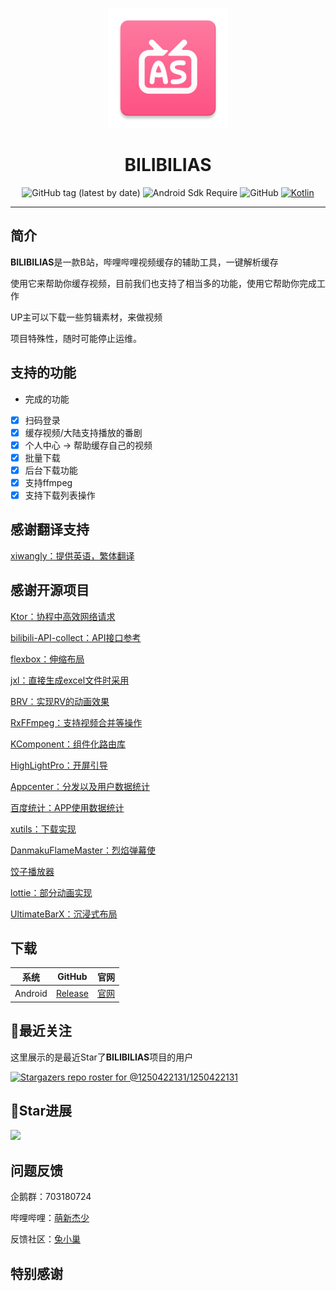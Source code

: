 <div align="center">

![](https://github.com/1250422131/bilibilias/blob/develop/app/src/main/res/mipmap-xxxhdpi/ic_launcher.png)

# BILIBILIAS

![GitHub tag (latest by date)](https://img.shields.io/github/v/tag/1250422131/bilibilias?label=version)
![Android Sdk Require](https://img.shields.io/badge/android-5.0%2B-informational)
![GitHub](https://img.shields.io/github/license/1250422131/bilibilias)
[![Kotlin](https://img.shields.io/badge/kotlin-1.7.10-blue.svg?logo=kotlin)](http://kotlinlang.org)

</div>

---
## 简介

**BILIBILIAS**是一款B站，哔哩哔哩视频缓存的辅助工具，一键解析缓存

使用它来帮助你缓存视频，目前我们也支持了相当多的功能，使用它帮助你完成工作

UP主可以下载一些剪辑素材，来做视频

项目特殊性，随时可能停止运维。


## 支持的功能
- 完成的功能
- [x] 扫码登录
- [x] 缓存视频/大陆支持播放的番剧
- [x] 个人中心 -> 帮助缓存自己的视频
- [x] 批量下载
- [x] 后台下载功能
- [x] 支持ffmpeg
- [x] 支持下载列表操作

## 感谢翻译支持
[xiwangly：提供英语，繁体翻译](https://github.com/xiwangly2)

## 感谢开源项目

[Ktor：协程中高效网络请求](https://ktor.io/)

[bilibili-API-collect：API接口参考](https://github.com/SocialSisterYi/bilibili-API-collect)

[flexbox：伸缩布局](https://github.com/google/flexbox-layout)

[jxl：直接生成excel文件时采用](https://mvnrepository.com/artifact/net.sourceforge.jexcelapi/jxl/2.6.12)

[BRV：实现RV的动画效果](https://github.com/liangjingkanji/BRV)

[RxFFmpeg：支持视频合并等操作](https://github.com/microshow/RxFFmpeg)

[KComponent：组件化路由库](https://github.com/xiaojinzi123/KComponent)

[HighLightPro：开屏引导](https://github.com/hyy920109/HighLightPro)

[Appcenter：分发以及用户数据统计](https://appcenter.ms/)

[百度统计：APP使用数据统计](https://mtj.baidu.com/web/welcome/login)

[xutils：下载实现](https://github.com/wyouflf/xUtils3)

[DanmakuFlameMaster：烈焰弹幕使](https://github.com/bilibili/DanmakuFlameMaster)

[饺子播放器](https://github.com/Jzvd/JZVideo)

[lottie：部分动画实现](https://github.com/airbnb/lottie-android)

[UltimateBarX：沉浸式布局](https://github.com/Zackratos/UltimateBarX)
## 下载
|   系统    |                            GitHub                            |                  官网                   |
|:-------:|:------------------------------------------------------------:|:-------------------------------------:|
| Android | [Release](https://github.com/1250422131/bilibilias/releases) | [官网](https://api.misakaloli.com/app/) |


## 🔭最近关注

这里展示的是最近Star了**BILIBILIAS**项目的用户

[![Stargazers repo roster for @1250422131/1250422131](https://reporoster.com/stars/1250422131/bilibilias)](https://github.com/1250422131/bilibilias/stargazers)

## 🎢Star进展
![](https://api.star-history.com/svg?repos=1250422131/bilibilias&type=Date)

## 问题反馈

企鹅群：703180724

哔哩哔哩：[萌新杰少](https://space.bilibili.com/351201307)

反馈社区：[兔小巢](https://support.qq.com/product/337496)

## 特别感谢


